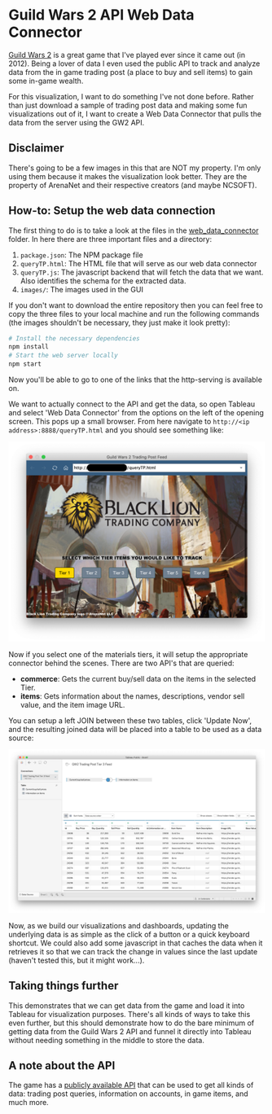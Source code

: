 # Guild Wars 2 API Web Data Connector

[Guild Wars 2](https://www.guildwars2.com/) is a great game that I've played ever since it came out (in 2012). Being a lover of data I even used the public API to track and analyze data from the in game trading post (a place to buy and sell items) to gain some in-game wealth.

For this visualization, I want to do something I've not done before. Rather than just download a sample of trading post data and making some fun visualizations out of it, I want to create a Web Data Connector that pulls the data from the server using the GW2 API.

## Disclaimer
There's going to be a few images in this that are NOT my property. I'm only using them because it makes the visualization look better. They are the property of ArenaNet and their respective creators (and maybe NCSOFT).

## How-to: Setup the web data connection
The first thing to do is to take a look at the files in the [web_data_connector](web_data_connector/) folder. In here there are three important files and a directory:
1. `package.json`: The NPM package file
2. `queryTP.html`: The HTML file that will serve as our web data connector
3. `queryTP.js`: The javascript backend that will fetch the data that we want. Also identifies the schema for the extracted data.
4. `images/`: The images used in the GUI

If you don't want to download the entire repository then you can feel free to copy the three files to your local machine and run the following commands (the images shouldn't be necessary, they just make it look pretty):

```bash
# Install the necessary dependencies
npm install
# Start the web server locally
npm start
```
Now you'll be able to go to one of the links that the http-serving is available on.

We want to actually connect to the API and get the data, so open Tableau and select 'Web Data Connector' from the options on the left of the opening screen. This pops up a small browser. From here navigate to `http://<ip address>:8888/queryTP.html` and you should see something like:

![I am Evon Gnashblade](images/web-connector-gui.png)

Now if you select one of the materials tiers, it will setup the appropriate connector behind the scenes. There are two API's that are queried:
* **commerce**: Gets the current buy/sell data on the items in the selected Tier.
* **items**: Gets information about the names, descriptions, vendor sell value, and the item image URL.

You can setup a left JOIN between these two tables, click 'Update Now', and the resulting joined data will be placed into a table to be used as a data source:

![The data has been loaded](images/data-loaded.png)

Now, as we build our visualizations and dashboards, updating the underlying data is as simple as the click of a button or a quick keyboard shortcut. We could also add some javascript in that caches the data when it retrieves it so that we can track the change in values since the last update (haven't tested this, but it might work...).

## Taking things further
This demonstrates that we can get data from the game and load it into Tableau for visualization purposes. There's all kinds of ways to take this even further, but this should demonstrate how to do the bare minimum of getting data from the Guild Wars 2 API and funnel it directly into Tableau without needing something in the middle to store the data.

## A note about the API
The game has a [publicly available API](https://wiki.guildwars2.com/wiki/API:Main) that can be used to get all kinds of data: trading post queries, information on accounts, in game items, and much more.
